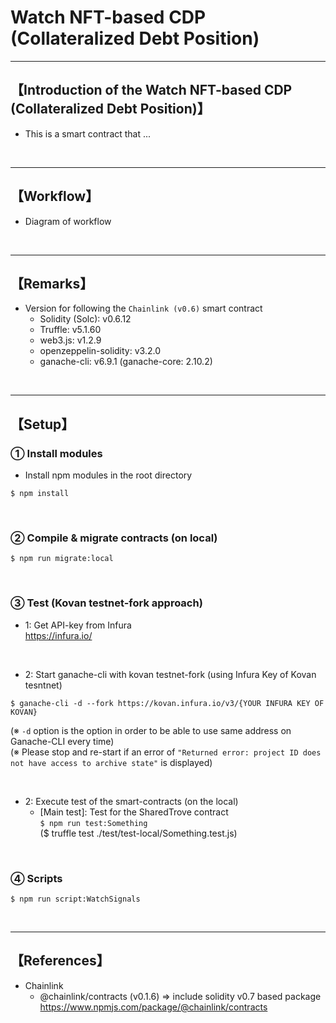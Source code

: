 # Watch NFT-based CDP (Collateralized Debt Position)

***
## 【Introduction of the Watch NFT-based CDP (Collateralized Debt Position)】
- This is a smart contract that ...

&nbsp;

***

## 【Workflow】
- Diagram of workflow

&nbsp;

***

## 【Remarks】
- Version for following the `Chainlink (v0.6)` smart contract
  - Solidity (Solc): v0.6.12
  - Truffle: v5.1.60
  - web3.js: v1.2.9
  - openzeppelin-solidity: v3.2.0
  - ganache-cli: v6.9.1 (ganache-core: 2.10.2)


&nbsp;

***

## 【Setup】
### ① Install modules
- Install npm modules in the root directory
```
$ npm install
```

<br>

### ② Compile & migrate contracts (on local)
```
$ npm run migrate:local
```

<br>

### ③ Test (Kovan testnet-fork approach)
- 1: Get API-key from Infura  
https://infura.io/

<br>

- 2: Start ganache-cli with kovan testnet-fork (using Infura Key of Kovan tesntnet)
```
$ ganache-cli -d --fork https://kovan.infura.io/v3/{YOUR INFURA KEY OF KOVAN}
```
(※ `-d` option is the option in order to be able to use same address on Ganache-CLI every time)  
(※ Please stop and re-start if an error of `"Returned error: project ID does not have access to archive state"` is displayed)  

<br>

- 2: Execute test of the smart-contracts (on the local)
  - [Main test]: Test for the SharedTrove contract  
    `$ npm run test:Something`  
    ($ truffle test ./test/test-local/Something.test.js)  

<br>

### ④ Scripts
```
$ npm run script:WatchSignals
```


<br>

***

## 【References】
- Chainlink
  - @chainlink/contracts (v0.1.6) => include solidity v0.7 based package
    https://www.npmjs.com/package/@chainlink/contracts

